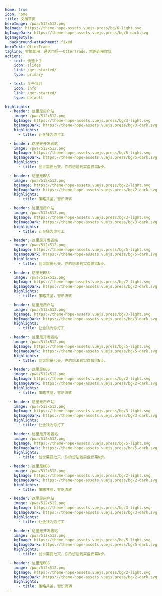 ```yaml
---
home: true
icon: home
title: 文档首页
heroImage: /pwa/512x512.png
bgImage: https://theme-hope-assets.vuejs.press/bg/6-light.svg
bgImageDark: https://theme-hope-assets.vuejs.press/bg/6-dark.svg
bgImageStyle:
  background-attachment: fixed
heroText: OtterTrade
tagline: 智策即用，通达市场——OtterTrade，策略连接你我
actions:
  - text: 快速上手
    icon: slides
    link: /get-started/
    type: primary

  - text: 关于我们
    icon: info
    link: /get-started/
    type: default

highlights:
  - header: 这里是用户站
    image: /pwa/512x512.png
    bgImage: https://theme-hope-assets.vuejs.press/bg/3-light.svg
    bgImageDark: https://theme-hope-assets.vuejs.press/bg/3-dark.svg
    highlights:
      - title: 让金钱为你打工

  - header: 这里是开发者站
    image: /pwa/512x512.png
    bgImage: https://theme-hope-assets.vuejs.press/bg/5-light.svg
    bgImageDark: https://theme-hope-assets.vuejs.press/bg/5-dark.svg
    highlights:
      - title: 创世需要七天，你的想法到实盘仅需N步。

  - header: 这里是BBS
    image: /pwa/512x512.png
    bgImage: https://theme-hope-assets.vuejs.press/bg/2-light.svg
    bgImageDark: https://theme-hope-assets.vuejs.press/bg/2-dark.svg
    highlights:
      - title: 策略共鉴，智识流转

  - header: 这里是用户站
    image: /pwa/512x512.png
    bgImage: https://theme-hope-assets.vuejs.press/bg/3-light.svg
    bgImageDark: https://theme-hope-assets.vuejs.press/bg/3-dark.svg
    highlights:
      - title: 让金钱为你打工

  - header: 这里是开发者站
    image: /pwa/512x512.png
    bgImage: https://theme-hope-assets.vuejs.press/bg/5-light.svg
    bgImageDark: https://theme-hope-assets.vuejs.press/bg/5-dark.svg
    highlights:
      - title: 创世需要七天，你的想法到实盘仅需N步。

  - header: 这里是BBS
    image: /pwa/512x512.png
    bgImage: https://theme-hope-assets.vuejs.press/bg/2-light.svg
    bgImageDark: https://theme-hope-assets.vuejs.press/bg/2-dark.svg
    highlights:
      - title: 策略共鉴，智识流转

  - header: 这里是用户站
    image: /pwa/512x512.png
    bgImage: https://theme-hope-assets.vuejs.press/bg/3-light.svg
    bgImageDark: https://theme-hope-assets.vuejs.press/bg/3-dark.svg
    highlights:
      - title: 让金钱为你打工

  - header: 这里是开发者站
    image: /pwa/512x512.png
    bgImage: https://theme-hope-assets.vuejs.press/bg/5-light.svg
    bgImageDark: https://theme-hope-assets.vuejs.press/bg/5-dark.svg
    highlights:
      - title: 创世需要七天，你的想法到实盘仅需N步。

  - header: 这里是BBS
    image: /pwa/512x512.png
    bgImage: https://theme-hope-assets.vuejs.press/bg/2-light.svg
    bgImageDark: https://theme-hope-assets.vuejs.press/bg/2-dark.svg
    highlights:
      - title: 策略共鉴，智识流转

  - header: 这里是用户站
    image: /pwa/512x512.png
    bgImage: https://theme-hope-assets.vuejs.press/bg/3-light.svg
    bgImageDark: https://theme-hope-assets.vuejs.press/bg/3-dark.svg
    highlights:
      - title: 让金钱为你打工

  - header: 这里是开发者站
    image: /pwa/512x512.png
    bgImage: https://theme-hope-assets.vuejs.press/bg/5-light.svg
    bgImageDark: https://theme-hope-assets.vuejs.press/bg/5-dark.svg
    highlights:
      - title: 创世需要七天，你的想法到实盘仅需N步。

  - header: 这里是BBS
    image: /pwa/512x512.png
    bgImage: https://theme-hope-assets.vuejs.press/bg/2-light.svg
    bgImageDark: https://theme-hope-assets.vuejs.press/bg/2-dark.svg
    highlights:
      - title: 策略共鉴，智识流转

  - header: 这里是用户站
    image: /pwa/512x512.png
    bgImage: https://theme-hope-assets.vuejs.press/bg/3-light.svg
    bgImageDark: https://theme-hope-assets.vuejs.press/bg/3-dark.svg
    highlights:
      - title: 让金钱为你打工

  - header: 这里是开发者站
    image: /pwa/512x512.png
    bgImage: https://theme-hope-assets.vuejs.press/bg/5-light.svg
    bgImageDark: https://theme-hope-assets.vuejs.press/bg/5-dark.svg
    highlights:
      - title: 创世需要七天，你的想法到实盘仅需N步。

  - header: 这里是BBS
    image: /pwa/512x512.png
    bgImage: https://theme-hope-assets.vuejs.press/bg/2-light.svg
    bgImageDark: https://theme-hope-assets.vuejs.press/bg/2-dark.svg
    highlights:
      - title: 策略共鉴，智识流转
---
```

